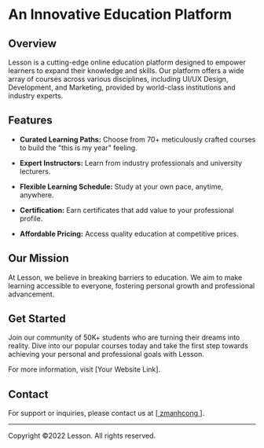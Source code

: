 # An Innovative Education Platform

## Overview

Lesson is a cutting-edge online education platform designed to empower learners to expand their knowledge and skills. Our platform offers a wide array of courses across various disciplines, including UI/UX Design, Development, and Marketing, provided by world-class institutions and industry experts.

## Features

-   **Curated Learning Paths:** Choose from 70+ meticulously crafted courses to build the "this is my year" feeling.
-   **Expert Instructors:** Learn from industry professionals and university lecturers.
-   **Flexible Learning Schedule:** Study at your own pace, anytime, anywhere.
-   **Certification:** Earn certificates that add value to your professional profile.

-   **Affordable Pricing:** Access quality education at competitive prices.

## Our Mission

At Lesson, we believe in breaking barriers to education. We aim to make learning accessible to everyone, fostering personal growth and professional advancement.

## Get Started

Join our community of 50K+ students who are turning their dreams into reality. Dive into our popular courses today and take the first step towards achieving your personal and professional goals with Lesson.

For more information, visit [Your Website Link].

## Contact

For support or inquiries, please contact us at [[ zmanhcong ](https://github.com/zmanhcong)].

---

Copyright ©2022 Lesson. All rights reserved.

